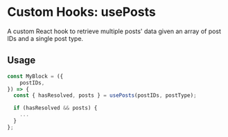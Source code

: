 # Custom Hooks: usePosts

A custom React hook to retrieve multiple posts' data given an array of post IDs and a single post type.

## Usage

```jsx
const MyBlock = ({
	postIDs,
}) => {
  const { hasResolved, posts } = usePosts(postIDs, postType);

  if (hasResolved && posts) {
    ...
  }
};
```
